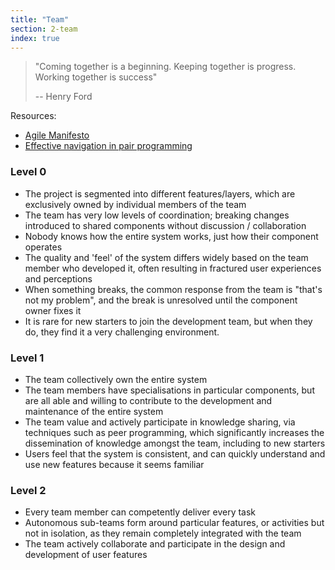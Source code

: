```yaml
---
title: "Team"
section: 2-team
index: true
---
```


>"Coming together is a beginning. Keeping together is progress. Working together is success"
>
> -- Henry Ford



Resources:

 - [Agile Manifesto](http://agilemanifesto.org/)
 - [Effective navigation in pair programming](https://www.thoughtworks.com/insights/blog/effective-navigation-in-pair-programming)


### Level 0
 - The project is segmented into different features/layers, which are exclusively owned by individual members of the team
 - The team has very low levels of coordination; breaking changes introduced to shared components without discussion / collaboration
 - Nobody knows how the entire system works, just how their component operates
 - The quality and 'feel' of the system differs widely based on the team member who developed it, often resulting in fractured user experiences and perceptions
 - When something breaks, the common response from the team is "that's not my problem", and the break is unresolved until the component owner fixes it
 - It is rare for new starters to join the development team, but when they do, they find it a very challenging environment.


### Level 1
 - The team collectively own the entire system
 - The team members have specialisations in particular components, but are all able and willing to contribute to the development and maintenance of the entire system
 - The team value and actively participate in knowledge sharing, via techniques such as peer programming, which significantly increases the dissemination of
 knowledge amongst the team, including to new starters
 - Users feel that the system is consistent, and can quickly understand and use new features because it seems familiar


### Level 2
 - Every team member can competently deliver every task
 - Autonomous sub-teams form around particular features, or activities but not in isolation, as they remain completely integrated with the team
 - The team actively collaborate and participate in the design and development of user features
